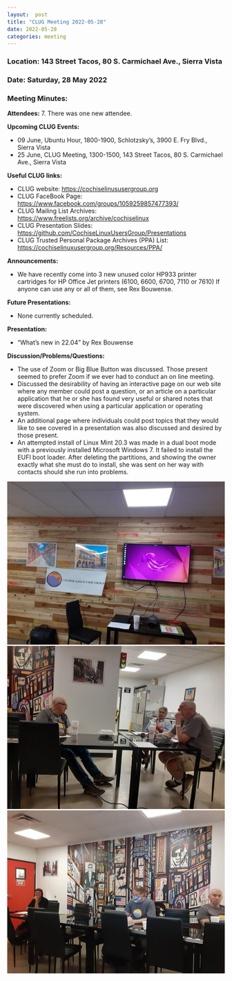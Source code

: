 ```yaml
---
layout:  post
title: "CLUG Meeting 2022-05-28"
date: 2022-05-28
categories: meeting
---
```


### Location: 143 Street Tacos, 80 S. Carmichael Ave., Sierra Vista

### Date: Saturday, 28 May 2022
### Meeting Minutes:

**Attendees:** 7.  There was one new attendee.

**Upcoming CLUG Events:**
 * 09 June, Ubuntu Hour, 1800-1900, Schlotzsky’s, 3900 E. Fry Blvd., Sierra Vista
 * 25 June, CLUG Meeting, 1300-1500, 143 Street Tacos, 80 S. Carmichael Ave., Sierra Vista

**Useful CLUG links:**
 * CLUG website:  https://cochiselinususergroup.org
 * CLUG FaceBook Page:  https://www.facebook.com/groups/1059259857477393/
 * CLUG Mailing List Archives:  https://www.freelists.org/archive/cochiselinux
 * CLUG Presentation Slides:  https://github.com/CochiseLinuxUsersGroup/Presentations
 * CLUG Trusted Personal Package Archives (PPA) List: https://cochiselinuxusergroup.org/Resources/PPA/

**Announcements:**
 * We have recently come into 3 new unused color HP933 printer cartridges for  HP Office Jet printers (6100, 6600, 6700, 7110 or 7610)  If anyone can use any or all of them, see Rex Bouwense.

**Future Presentations:**
 * None currently scheduled.

**Presentation:**   
 * “What’s new in 22.04” by Rex Bouwense

**Discussion/Problems/Questions:**
 * The use of Zoom or Big Blue Button was discussed.  Those present seemed to prefer Zoom if we ever had to conduct an on line meeting.
 * Discussed the desirability of having an interactive page on our web site where any member could post a question, or an article on a particular application that he or she has found very useful or shared notes that were discovered when using a particular application or operating system.
 * An additional page where individuals could post topics that they would like to see covered in a presentation was also discussed and desired by those present.
 * An attempted install of Linux Mint 20.3 was made in a dual boot mode with a previously installed Microsoft Windows 7.  It failed to install the EUFI boot loader.  After deleting the partitions, and showing the owner exactly what she must do to install, she was sent on her way with contacts should she run into problems.

![alt text](https://raw.githubusercontent.com/CochiseLinuxUsersGroup/CochiseLinuxUsersGroup.github.io/master/images2/rsz_clug_meeting_2022-05-28_1.jpg)
![alt text](https://raw.githubusercontent.com/CochiseLinuxUsersGroup/CochiseLinuxUsersGroup.github.io/master/images2/rsz_clug_meeting_2022-05-28_2.jpg)
![alt text](https://raw.githubusercontent.com/CochiseLinuxUsersGroup/CochiseLinuxUsersGroup.github.io/master/images2/rsz_clug_meeting_2022-05-28_3.jpg)

